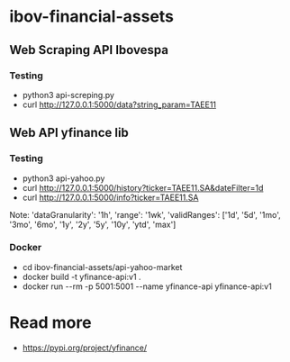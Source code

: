 # ibov-financial-assets

## Web Scraping API Ibovespa

### Testing
- python3 api-screping.py
- curl http://127.0.0.1:5000/data?string_param=TAEE11


## Web API yfinance lib

### Testing
- python3 api-yahoo.py
- curl http://127.0.0.1:5000/history?ticker=TAEE11.SA&dateFilter=1d
- curl http://127.0.0.1:5000/info?ticker=TAEE11.SA

Note: 'dataGranularity': '1h', 'range': '1wk', 'validRanges': ['1d', '5d', '1mo', '3mo', '6mo', '1y', '2y', '5y', '10y', 'ytd', 'max']

### Docker
 - cd ibov-financial-assets/api-yahoo-market
 - docker build -t yfinance-api:v1 .
 - docker run --rm -p 5001:5001 --name yfinance-api yfinance-api:v1


# Read more
 - https://pypi.org/project/yfinance/
